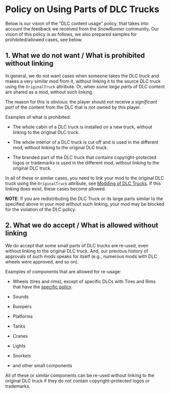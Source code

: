 # Policy on Using Parts of DLC Trucks

Below is our vision of the "DLC content usage" policy, that takes into account the feedback we received from the *SnowRunner* community. Our vision of this policy is as follows, we also prepared samples for prohibited/allowed cases, see below.

## 1. What we do not want / What is prohibited without linking

In general, we do not want cases when someone takes the DLC truck and makes a very similar mod from it, without linking it to the source DLC truck using the `OriginalTruck` attribute. Or, when *some large parts* of DLC content are shared as a mod, without such linking.

The reason for this is obvious: the player should not receive a *significant part* of the content from the DLC that is not owned by this player.

Examples of what is prohibited:

-   The whole cabin of a DLC truck is installed on a new truck, without linking to the original DLC truck.

-   The whole interior of a DLC truck is cut off and is used in the different mod, without linking to the original DLC truck.

-   The branded part of the DLC truck that contains copyright-protected logos or trademarks is used in the different mod, without linking to the original DLC truck.

In all of these or similar cases, you need to link your mod to the original DLC truck using the `OriginalTruck` attribute, see [Modding of DLC Trucks](./modding_of_dlc_trucks.md). If this linking does exist, these cases become allowed.

**NOTE**: If you are redistributing the DLC Truck or its large parts similar to the specified above in your mod without such linking, your mod may be blocked for the violation of the DLC policy.

## 2. What we do accept / What is allowed without linking

We do accept that some small parts of DLC trucks are re-used, even without linking to the original DLC truck. And, our previous history of approvals of such mods speaks for itself (e.g., numerous mods with DLC wheels were approved, and so on).

Examples of components that are allowed for re-usage:

-   Wheels (tires and rims), except of specific DLCs with Tires and Rims that have the [specific policy](./policy_on_using_dlcs_with_tires_and_rims.md).

-   Sounds

-   Bumpers

-   Platforms

-   Tanks

-   Cranes

-   Lights

-   Snorkels

-   and other small components

All of these or similar components can be re-used without linking to the original DLC truck if they do not contain copyright-protected logos or trademarks.


